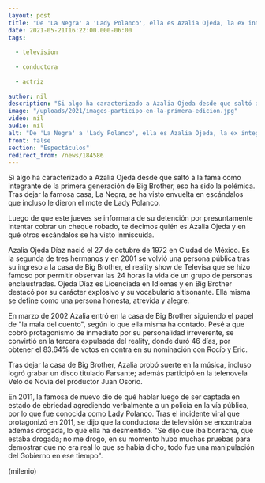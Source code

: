 ```yaml
---
layout: post
title: "De 'La Negra' a 'Lady Polanco', ella es Azalia Ojeda, la ex integrante de Big Brother detenida"
date: 2021-05-21T16:22:00.000-06:00
tags:
  
  - television
  
  - conductora
  
  - actriz
  
author: nil
description: "Si algo ha caracterizado a Azalia Ojeda desde que saltó a la fama como integrante de la primera generación de Big Brother, eso ha sido la polémica. "
image: "/uploads/2021/images-participo-en-la-primera-edicion.jpg"
video: nil
audio: nil
alt: "De 'La Negra' a 'Lady Polanco', ella es Azalia Ojeda, la ex integrante de Big Brother detenida"
front: false
section: "Espectáculos"
redirect_from: /news/184586
---
```


Si algo ha caracterizado a Azalia Ojeda desde que saltó a la fama como integrante de la primera generación de Big Brother, eso ha sido la polémica. Tras dejar la famosa casa, La Negra, se ha visto envuelta en escándalos que incluso le dieron el mote de Lady Polanco. 

Luego de que este jueves se informara de su detención por presuntamente intentar cobrar un cheque robado, te decimos quién es Azalia Ojeda y en qué otros escándalos se ha visto inmiscuida. 

Azalia Ojeda Díaz nació el 27 de octubre de 1972 en Ciudad de México. Es la segunda de tres hermanos y en 2001 se volvió una persona pública tras su ingreso a la casa de Big Brother, el reality show de Televisa que se hizo famoso por permitir observar las 24 horas la vida de un grupo de personas enclaustradas. Ojeda Díaz es Licenciada en Idiomas y en Big Brother destacó por su carácter explosivo y su vocabulario altisonante. Ella misma se define como una persona honesta, atrevida y alegre. 

En marzo de 2002 Azalia entró en la casa de Big Brother siguiendo el papel de "la mala del cuento", según lo que ella misma ha contado. Pesé a que cobró protagonismo de inmediato por su personalidad irreverente, se convirtió en la tercera expulsada del reality, donde duró 46 días, por obtener el 83.64% de votos en contra en su nominación con Rocío y Eric. 

Tras dejar la casa de Big Brother, Azalia probó suerte en la música, incluso logró grabar un disco titulado Farsante; además participó en la telenovela Velo de Novia del productor Juan Osorio. 

En 2011, la famosa de nuevo dio de qué hablar luego de ser captada en estado de ebriedad agrediendo verbalmente a un policía en la vía pública, por lo que fue conocida como Lady Polanco. Tras el incidente viral que protagonizó en 2011, se dijo que la conductora de televisión se encontraba además drogada, lo que ella ha desmentido. "Se dijo que iba borracha, que estaba drogada; no me drogo, en su momento hubo muchas pruebas para demostrar que no era real lo que se había dicho, todo fue una manipulación del Gobierno en ese tiempo". 

(milenio)